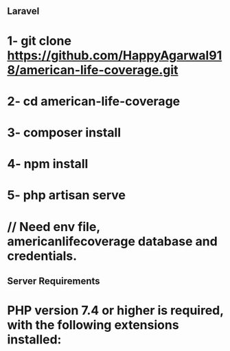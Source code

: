 ## Laravel

# 1- git clone https://github.com/HappyAgarwal918/american-life-coverage.git
# 2- cd american-life-coverage
# 3- composer install
# 4- npm install
# 5- php artisan serve

# // Need env file, americanlifecoverage database and credentials.

## Server Requirements

# PHP version 7.4 or higher is required, with the following extensions installed:
